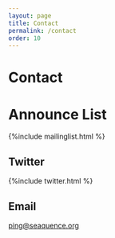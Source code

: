 ```yaml
---
layout: page
title: Contact
permalink: /contact
order: 10
---
```


# Contact

# Announce List
{%include mailinglist.html %}

## Twitter
{%include twitter.html %}

## Email
<a href="mailto:ping@seaquence.org">ping@seaquence.org</a>